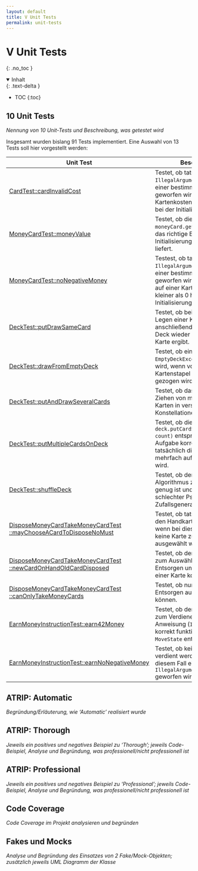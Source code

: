 ```yaml
---
layout: default
title: V Unit Tests
permalink: unit-tests
---
```


# V Unit Tests
{: .no_toc }

<details open markdown="block">
  <summary>
    Inhalt
  </summary>
  {: .text-delta }

- TOC
{:toc}

</details>


## 10 Unit Tests
*Nennung von 10 Unit-Tests und Beschreibung, was getestet wird*

Insgesamt wurden bislang 91 Tests implementiert. Eine Auswahl von 13 Tests soll hier vorgestellt werden:

| Unit Test | Beschreibung |
|-----------|--------------|
| [CardTest::cardInvalidCost](https://github.com/Splines/dominion-cli/blob/main/3-dominion-domain/src/test/java/me/splines/dominion/card/CardTest.java#L30-L38)      | Testet, ob tatsächlich eine `IllegalArgumentException` mit einer bestimmten Nachricht geworfen wird, wenn die Kartenkosten kleiner als 0 sind bei der Initialisierung. |
| [MoneyCardTest::moneyValue](https://github.com/Splines/dominion-cli/blob/main/3-dominion-domain/src/test/java/me/splines/dominion/card/MoneyCardTest.java#L10-L16) | Testet, ob die `moneyCard.getMoney()` Methode das richtige Ergebnis nach Initialisierung einer `MoneyCard` liefert. |
| [MoneyCardTest::noNegativeMoney](https://github.com/Splines/dominion-cli/blob/main/3-dominion-domain/src/test/java/me/splines/dominion/card/MoneyCardTest.java#L18-L26) | Testest, ob tatsächlich eine `IllegalArgumentException` mit einer bestimmten Nachricht geworfen wird, wenn das Geld auf einer Karte einen Wert kleiner als 0 hat bei der Initialisierung. |
| [DeckTest::putDrawSameCard](https://github.com/Splines/dominion-cli/blob/main/3-dominion-domain/src/test/java/me/splines/dominion/game/DeckTest.java#L28-L40) | Testet, ob bei einem Deck das Legen einer Karte und anschließenden Nehmen vom Deck wieder die ursprüngliche Karte ergibt. |
| [DeckTest::drawFromEmptyDeck](https://github.com/Splines/dominion-cli/blob/main/3-dominion-domain/src/test/java/me/splines/dominion/game/DeckTest.java#L72-L84) | Testet, ob eine `EmptyDeckException` geworfen wird, wenn von einem leeren Kartenstapel eine Karte gezogen wird. |
| [DeckTest::putAndDrawSeveralCards](https://github.com/Splines/dominion-cli/blob/main/3-dominion-domain/src/test/java/me/splines/dominion/game/DeckTest.java#L42-L70) | Testet, ob das Hinzufügen und Ziehen von mehreren Mock-Karten in verschiedenen Konstellationen funktioniert. |
| [DeckTest::putMultipleCardsOnDeck](https://github.com/Splines/dominion-cli/blob/main/3-dominion-domain/src/test/java/me/splines/dominion/game/DeckTest.java#L86-L97) | Testet, ob die Methode `deck.putCardSeveralTimes(card, count)` entsprechend ihrer Aufgabe korrekt funktioniert und tatsächlich dieselbe Karte mehrfach auf den Stapel gelegt wird. |
| [DeckTest::shuffleDeck](https://github.com/Splines/dominion-cli/blob/main/3-dominion-domain/src/test/java/me/splines/dominion/game/DeckTest.java#L99-L138) | Testet, ob der verwendete Algorithmus zum Mischen gut genug ist und kein ganz schlechter Pseudo-Zufallsgenerator. |
| [DisposeMoneyCardTakeMoneyCardTest<br/>::mayChooseACardToDisposeNoMust](https://github.com/Splines/dominion-cli/blob/main/2-dominion-application/src/test/java/me/splines/dominion/instruction/DisposeMoneyCardTakeMoneyCardTest.java#L80-L88) | Testet, ob tatsächlich nichts an den Handkarten geändert wird, wenn bei dieser Instruktion keine Karte zum Entsorgen ausgewählt wird. |
| [DisposeMoneyCardTakeMoneyCardTest<br/>::newCardOnHandOldCardDisposed](https://github.com/Splines/dominion-cli/blob/main/2-dominion-application/src/test/java/me/splines/dominion/instruction/DisposeMoneyCardTakeMoneyCardTest.java#L102-L114) | Testet, ob der Mechanismus zum Auswählen einer Karte zum Entsorgen und dem Nachziehen einer Karte korrekt funktioniert. |
| [DisposeMoneyCardTakeMoneyCardTest<br/>::canOnlyTakeMoneyCards](https://github.com/Splines/dominion-cli/blob/main/2-dominion-application/src/test/java/me/splines/dominion/instruction/DisposeMoneyCardTakeMoneyCardTest.java#L116-L127) | Testet, ob nur Geldkarten zum Entsorgen ausgewählt werden können. |
| [EarnMoneyInstructionTest::earn42Money](https://github.com/Splines/dominion-cli/blob/main/2-dominion-application/src/test/java/me/splines/dominion/instruction/EarnMoneyInstructionTest.java#L56-L66) | Testet, ob der Mechanismus zum Verdienen von Geld in einer Anweisung (`Instruction`) korrekt funktioniert und sich der `MoveState` entsprechend ändert. |
| [EarnMoneyInstructionTest::earnNoNegativeMoney](https://github.com/Splines/dominion-cli/blob/main/2-dominion-application/src/test/java/me/splines/dominion/instruction/EarnMoneyInstructionTest.java#L68-L76) | Testet, ob kein negatives Geld verdient werden kann und in diesem Fall eine `IllegalArgumentException` geworfen wird. |


## ATRIP: Automatic
*Begründung/Erläuterung, wie ‘Automatic’ realisiert wurde*


## ATRIP: Thorough
*Jeweils ein positives und negatives Beispiel zu ‘Thorough’; jeweils Code-Beispiel, Analyse und Begründung, was professionell/nicht professionell ist*


## ATRIP: Professional
*Jeweils ein positives und negatives Beispiel zu ‘Professional’; jeweils Code-Beispiel, Analyse und Begründung, was professionell/nicht professionell ist*


## Code Coverage
*Code Coverage im Projekt analysieren und begründen*


## Fakes und Mocks
*Analyse und Begründung des Einsatzes von 2 Fake/Mock-Objekten; zusätzlich jeweils UML Diagramm der Klasse*
